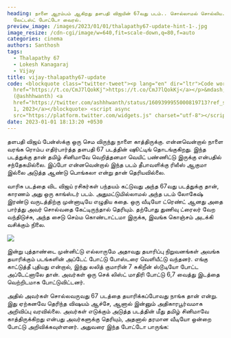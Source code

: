 ```yaml
---
heading: நாளை ஆரம்பம் ஆகிறது தளபதி விஜயின் 67வது படம்.. சொல்லாமல் சொல்லிய..
  லேட்டஸ்ட் போட்டோ வைரல்.
preview_image: /images/2023/01/01/thalapathy67-update-hint-1-.jpg
image_resize: /cdn-cgi/image/w=640,fit=scale-down,q=80,f=auto
categories: cinema
authors: Santhosh
tags:
  - Thalapathy 67
  - Lokesh Kanagaraj
  - Vijay
title: vijay-thalapathy67-update
code: <blockquote class="twitter-tweet"><p lang="en" dir="ltr">Code word 😂😂 <a
  href="https://t.co/CmJ7lQokKj">https://t.co/CmJ7lQokKj</a></p>&mdash; Ashwanth
  (@ashhhwanth) <a
  href="https://twitter.com/ashhhwanth/status/1609399955000819713?ref_src=twsrc%5Etfw">January
  1, 2023</a></blockquote> <script async
  src="https://platform.twitter.com/widgets.js" charset="utf-8"></script>
date: 2023-01-01 18:13:20 +0530
---
```



தளபதி விஜய் பேன்ஸ்க்கு ஒரு செம விருந்து நாளை காத்திருக்கு. என்னவென்றால் நாளை வரங்க ரொம்ப எதிர்பார்த்த தளபதி 67 படத்தின் ஷூட்டிங் தொடங்குகிறது. இந்த படத்துக்கு தான் தமிழ் சினிமாவே வெறித்தனமா வெயிட் பண்ணிட்டு இருக்கு என்பதில் சந்தேகமில்லை. இப்போ என்னவென்றால் இந்த படம் தீபாவளிக்கு ரிலீஸ் ஆகுமா இல்லை அடுத்த ஆண்டு பொங்கலா என்று தான் தெரியவில்லை.

வாரிசு படத்தை விட விஜய் ரசிகர்கள் பந்தயம் கட்டுவது அந்த 67வது படத்துக்கு தான், காரணம் அது ஒரு காங்ஸ்டர் படம். அதுமட்டுமில்லாமல் அந்த படம் லோகேஷ் இரண்டு வருடத்திற்கு முன்னாடியே எழுதிய கதை. ஒரு வீடியோ ட்ரெண்ட் ஆனது அதை பார்த்து அவர் சொல்வதை கேட்டிருந்தால் தெரியும். தற்போது துணிவு ட்ரைலர் வேற வந்திடுச்சு, அந்த சைடு செம்ம கொண்டாட்டமா இருக்க, இவங்க கொஞ்சம் அடக்கி வசிக்கும் நிலை.

![](/images/2023/01/01/thalapathy67-update-hint-2-.jpg)

இன்று புத்தாண்டை முன்னிட்டு எல்லாருமே அதாவது தயாரிப்பு நிறுவனங்கள் அவங்க தயாரிக்கும் படங்களின்  அப்டேட் போட்டு போஸ்டரை வெளியீட்டு வந்தனர். எங்கு காட்டுத்தீ புதியது என்றால், இந்து லலித் குமாரின் 7 சுகிறீன் ஸ்டூடியோ போட்ட அப்டேட்னாலே தான். அவர்கள் ஒரு செக் லிஸ்ட் மாதிரி போட்டு 6,7 வைத்து இடத்தை வெற்றிடமாக போட்டுவிட்டனர்.

அதில் அவர்கள் சொல்லவருவது 67 படத்தை தயாரிக்கப்போவது நாங்க தான் என்று. இது ஏற்கனவே தெரிந்த விஷயம் ஆச்சே, ஆனால் இன்னும் அதிகாரபூர்வமாக அறிவிப்பு வரவில்லை. அவர்கள் எடுக்கும் அடுத்த படத்தின் மீது தமிழ் சினிமாவே காத்திருக்கிறது என்பது அவர்களுக்கு தெரியும், அதனால் தரமான வீடியோ ஒன்றை போட்டு அறிவிக்கவுள்ளனர். அதுவரை இந்த போட்டோ பாருங்க:
